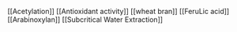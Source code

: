 [[Acetylation]]
[[Antioxidant activity]]
[[wheat bran]]
[[FeruLic acid]]
[[Arabinoxylan]]
[[Subcritical Water Extraction]]
